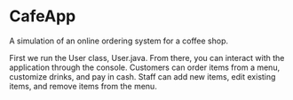 # CafeApp
A simulation of an online ordering system for a coffee shop.

First we run the User class, User.java. From there, you can interact with the application through the console. Customers can order items from a menu, customize drinks, and pay in cash. Staff can add new items, edit existing items, and remove items from the menu.
